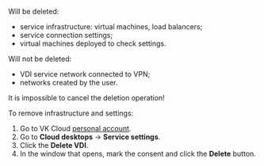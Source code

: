 Will be deleted:

- service infrastructure: virtual machines, load balancers;
- service connection settings;
- virtual machines deployed to check settings.

Will not be deleted:

- VDI service network connected to VPN;
- networks created by the user.

<err>

It is impossible to cancel the deletion operation!

</err>

To remove infrastructure and settings:

1. Go to VK Cloud [personal account](https://msk.cloud.vk.com/app/en).
1. Go to **Cloud desktops** → **Service settings**.
1. Click the **Delete VDI**.
1. In the window that opens, mark the consent and click the **Delete** button.
